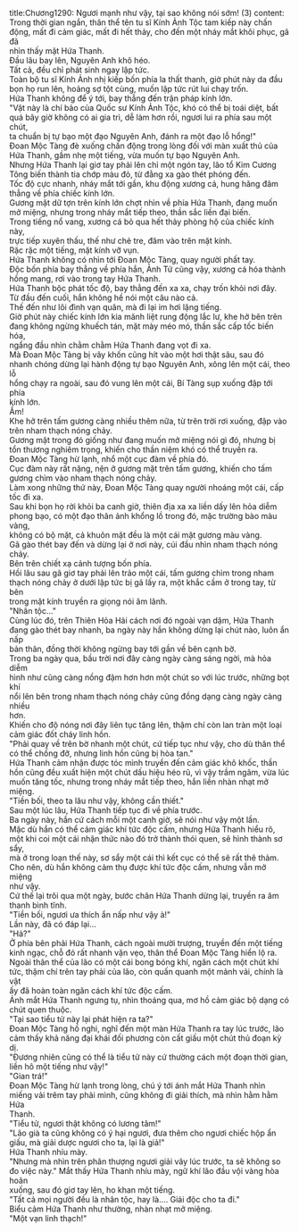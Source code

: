 title:Chương1290: Ngươi mạnh như vậy, tại sao không nói sớm! (3)
content:
Trong thời gian ngắn, thân thể tên tu sĩ Kính Ảnh Tộc tam kiếp này chấn<br>động, mất đi cảm giác, mất đi hết thảy, cho đến một nháy mắt khôi phục, gã đã<br>nhìn thấy mặt Hứa Thanh.<br>Đầu lâu bay lên, Nguyên Anh khô héo.<br>Tất cả, đều chỉ phát sinh ngay lập tức.<br>Toàn bộ tu sĩ Kính Ảnh nhị kiếp bốn phía la thất thanh, giờ phút này da đầu<br>bọn họ run lên, hoảng sợ tột cùng, muốn lập tức rút lui chạy trốn.<br>Hứa Thanh không để ý tới, bay thẳng đến trận pháp kính lớn.<br>"Vật này là chí bảo của Quốc sư Kính Ảnh Tộc, khó có thể bị toái diệt, bất<br>quá bây giờ không có ai gia trì, dễ làm hơn rồi, ngươi lui ra phía sau một chút,<br>ta chuẩn bị tự bạo một đạo Nguyên Anh, đánh ra một đạo lỗ hổng!"<br>Đoan Mộc Tàng đè xuống chấn động trong lòng đối với màn xuất thủ của<br>Hứa Thanh, gầm nhẹ một tiếng, vừa muốn tự bạo Nguyên Anh.<br>Nhưng Hứa Thanh lại giơ tay phải lên chỉ một ngón tay, lão tổ Kim Cương<br>Tông biến thành tia chớp màu đỏ, từ đằng xa gào thét phóng đến.<br>Tốc độ cực nhanh, nháy mắt tới gần, khu động xương cá, hung hăng đâm<br>thẳng về phía chiếc kính lớn.<br>Gương mặt dữ tợn trên kính lớn chợt nhìn về phía Hứa Thanh, đang muốn<br>mở miệng, nhưng trong nháy mắt tiếp theo, thần sắc liền đại biến.<br>Trong tiếng nổ vang, xương cá bỏ qua hết thảy phòng hộ của chiếc kính này,<br>trực tiếp xuyên thấu, thế như chẻ tre, đâm vào trên mặt kính.<br>Rặc rặc một tiếng, mặt kính vỡ vụn.<br>Hứa Thanh không có nhìn tới Đoan Mộc Tàng, quay người phất tay.<br>Độc bốn phía bay thẳng về phía hắn, Ảnh Tử cũng vậy, xương cá hóa thành<br>hồng mang, rơi vào trong tay Hứa Thanh.<br>Hứa Thanh bộc phát tốc độ, bay thẳng đến xa xa, chạy trốn khỏi nơi đây.<br>Từ đầu đến cuối, hắn không hề nói một câu nào cả.<br>Thế đến như lôi đình vạn quân, mà đi lại im hơi lặng tiếng.<br>Giờ phút này chiếc kính lớn kia mãnh liệt rung động lắc lư, khe hở bên trên<br>đang không ngừng khuếch tán, mặt mày méo mó, thần sắc cấp tốc biến hóa,<br>ngẩng đầu nhìn chằm chằm Hứa Thanh đang vọt đi xa.<br>Mà Đoan Mộc Tàng bị vây khốn cũng hít vào một hơi thật sâu, sau đó<br>nhanh chóng dừng lại hành động tự bạo Nguyên Anh, xông lên một cái, theo lỗ<br>hổng chạy ra ngoài, sau đó vung lên một cái, Bí Tàng sụp xuống đập tới phía<br>kính lớn.<br>Ầm!<br>Khe hở trên tấm gương càng nhiều thêm nữa, từ trên trời rơi xuống, đập vào<br>trên nham thạch nóng chảy.<br>Gương mặt trong đó giống như đang muốn mở miệng nói gì đó, nhưng bị<br>tổn thương nghiêm trọng, khiến cho thần niệm khó có thể truyền ra.<br>Đoan Mộc Tàng hừ lạnh, nhổ một cục đàm về phía đó.<br>Cục đàm này rất nặng, nện ở gương mặt trên tấm gương, khiến cho tấm<br>gương chìm vào nham thạch nóng chảy.<br>Làm xong những thứ này, Đoan Mộc Tàng quay người nhoáng một cái, cấp<br>tốc đi xa.<br>Sau khi bọn họ rời khỏi ba canh giờ, thiên địa xa xa liền dấy lên hỏa diễm<br>phong bạo, có một đạo thân ảnh khổng lồ trong đó, mặc trường bào màu vàng,<br>không có bộ mặt, cả khuôn mặt đều là một cái mặt gương màu vàng.<br>Gã gào thét bay đến và dừng lại ở nơi này, cúi đầu nhìn nham thạch nóng<br>chảy.<br>Bên trên chiết xạ cảnh tượng bốn phía.<br>Hồi lâu sau gã giơ tay phải lên trảo một cái, tấm gương chìm trong nham<br>thạch nóng chảy ở dưới lập tức bị gã lấy ra, một khắc cầm ở trong tay, từ bên<br>trong mặt kính truyền ra giọng nói âm lãnh.<br>"Nhân tộc..."<br>Cùng lúc đó, trên Thiên Hỏa Hải cách nơi đó ngoài vạn dặm, Hứa Thanh<br>đang gào thét bay nhanh, ba ngày này hắn không dừng lại chút nào, luôn ẩn nấp<br>bản thân, đồng thời không ngừng bay tới gần về bên cạnh bờ.<br>Trong ba ngày qua, bầu trời nơi đây càng ngày càng sáng ngời, mà hỏa diễm<br>hình như cũng càng nồng đậm hơn hơn một chút so với lúc trước, những bọt khí<br>nổi lên bên trong nham thạch nóng chảy cũng đồng dạng càng ngày càng nhiều<br>hơn.<br>Khiến cho độ nóng nơi đây liên tục tăng lên, thậm chí còn lan tràn một loại<br>cảm giác đốt cháy linh hồn.<br>"Phải quay về trên bờ nhanh một chút, cứ tiếp tục như vậy, cho dù thân thể<br>có thể chống đỡ, nhưng linh hồn cũng bị hòa tan."<br>Hứa Thanh cảm nhận được tóc mình truyền đến cảm giác khô khốc, thần<br>hồn cũng đều xuất hiện một chút dấu hiệu héo rũ, vì vậy trầm ngâm, vừa lúc<br>muốn tăng tốc, nhưng trong nháy mắt tiếp theo, hắn liền nhàn nhạt mở miệng.<br>"Tiền bối, theo ta lâu như vậy, không cần thiết."<br>Sau một lúc lâu, Hứa Thanh tiếp tục đi về phía trước.<br>Ba ngày này, hắn cứ cách mỗi một canh giờ, sẽ nói như vậy một lần.<br>Mặc dù hắn có thể cảm giác khí tức độc cấm, nhưng Hứa Thanh hiểu rõ,<br>một khi coi một cái nhận thức nào đó trở thành thói quen, sẽ hình thành sơ sẩy,<br>mà ở trong loạn thế này, sơ sẩy một cái thì kết cục có thể sẽ rất thê thảm.<br>Cho nên, dù hắn không cảm thụ được khí tức độc cấm, nhưng vẫn mở miệng<br>như vậy.<br>Cứ thế lại trôi qua một ngày, bước chân Hứa Thanh dừng lại, truyền ra âm<br>thanh bình tĩnh.<br>"Tiền bối, ngươi ưa thích ẩn nấp như vậy à!"<br>Lần này, đã có đáp lại...<br>"Hả?"<br>Ở phía bên phải Hứa Thanh, cách ngoài mười trượng, truyền đến một tiếng<br>kinh ngạc, chỗ đó rất nhanh vặn vẹo, thân thể Đoan Mộc Tàng hiển lộ ra.<br>Ngoài thân thể của lão có một cái bong bóng khí, ngăn cách một chút khí<br>tức, thậm chí trên tay phải của lão, còn quấn quanh một mảnh vải, chính là vật<br>ấy đã hoàn toàn ngăn cách khí tức độc cấm.<br>Ánh mắt Hứa Thanh ngưng tụ, nhìn thoáng qua, mơ hồ cảm giác bộ dạng có<br>chút quen thuộc.<br>"Tại sao tiểu tử này lại phát hiện ra ta?"<br>Đoan Mộc Tàng hồ nghi, nghĩ đến một màn Hứa Thanh ra tay lúc trước, lão<br>cảm thấy khả năng đại khái đối phương còn cất giấu một chút thủ đoạn kỳ dị.<br>"Đương nhiên cũng có thể là tiểu tử này cứ thường cách một đoạn thời gian,<br>liền hô một tiếng như vậy!"<br>"Gian trá!"<br>Đoan Mộc Tàng hừ lạnh trong lòng, chú ý tới ánh mắt Hứa Thanh nhìn<br>miếng vải trêm tay phải mình, cũng không đi giải thích, mà nhìn hằm hằm Hứa<br>Thanh.<br>"Tiểu tử, ngươi thật không có lương tâm!"<br>"Lão già ta cũng không có ý hại ngươi, đưa thêm cho ngươi chiếc hộp ẩn<br>giấu, mà giải dược ngươi cho ta, lại là giả!"<br>Hứa Thanh nhíu mày.<br>"Nhưng mà nhìn trên phân thượng ngươi giải vây lúc trước, ta sẽ không so<br>đo việc này." Mắt thấy Hứa Thanh nhíu mày, ngữ khí lão đầu vội vàng hòa hoãn<br>xuống, sau đó giơ tay lên, ho khan một tiếng.<br>"Tất cả mọi người đều là nhân tộc, hay là.... Giải độc cho ta đi."<br>Biểu cảm Hứa Thanh như thường, nhàn nhạt mở miệng.<br>"Một vạn linh thạch!"